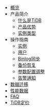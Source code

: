 
* [概览](/tidb/README)
* 产品简介
    * [什么是TiDB](/tidb/introduction/concept)
    * [产品优势](/tidb/introduction/advantages)
    * [实例类型](/tidb/introduction/instancetype)
* 操作指南
    * [实例](/tidb/guide/instance)
    * [用户](/tidb/guide/user)
    * [Binlog同步](/tidb/guide/binlog)
    * [备份恢复](/tidb/guide/backup)
    * [参数配置调整](/tidb/guide/configure)
    * [告警通知](/tidb/guide/monitor)
* [数据迁移](/tidb/)  
* [性能数据](/tidb/capacity)     
* [FAQ](/tidb/faq)
* [TiDB定价](/tidb/price)


    





